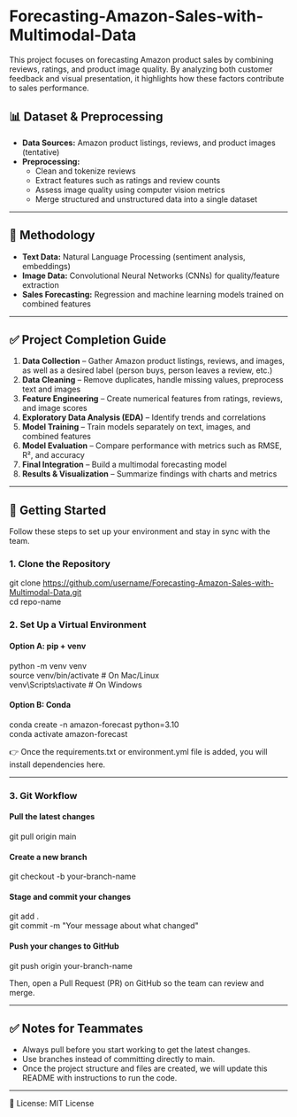 # Forecasting-Amazon-Sales-with-Multimodal-Data
This project focuses on forecasting Amazon product sales by combining reviews, ratings, and product image quality. By analyzing both customer feedback and visual presentation, it highlights how these factors contribute to sales performance.

## 📊 Dataset & Preprocessing  
- **Data Sources:** Amazon product listings, reviews, and product images (tentative)
- **Preprocessing:**  
  - Clean and tokenize reviews  
  - Extract features such as ratings and review counts  
  - Assess image quality using computer vision metrics  
  - Merge structured and unstructured data into a single dataset  

---

## 🧠 Methodology  
- **Text Data:** Natural Language Processing (sentiment analysis, embeddings)  
- **Image Data:** Convolutional Neural Networks (CNNs) for quality/feature extraction  
- **Sales Forecasting:** Regression and machine learning models trained on combined features  

---

## ✅ Project Completion Guide  

1. **Data Collection** – Gather Amazon product listings, reviews, and images, as well as a desired label (person buys, person leaves a review, etc.)  
2. **Data Cleaning** – Remove duplicates, handle missing values, preprocess text and images  
3. **Feature Engineering** – Create numerical features from ratings, reviews, and image scores  
4. **Exploratory Data Analysis (EDA)** – Identify trends and correlations  
5. **Model Training** – Train models separately on text, images, and combined features  
6. **Model Evaluation** – Compare performance with metrics such as RMSE, R², and accuracy  
7. **Final Integration** – Build a multimodal forecasting model  
8. **Results & Visualization** – Summarize findings with charts and metrics  

---

## 🚀 Getting Started  

Follow these steps to set up your environment and stay in sync with the team.  

### 1. Clone the Repository  
git clone https://github.com/username/Forecasting-Amazon-Sales-with-Multimodal-Data.git  
cd repo-name  

### 2. Set Up a Virtual Environment  

#### Option A: pip + venv  
python -m venv venv  
source venv/bin/activate   # On Mac/Linux  
venv\Scripts\activate      # On Windows  

#### Option B: Conda  
conda create -n amazon-forecast python=3.10  
conda activate amazon-forecast  

👉 Once the requirements.txt or environment.yml file is added, you will install dependencies here.  

---

### 3. Git Workflow  

#### Pull the latest changes  
git pull origin main  

#### Create a new branch  
git checkout -b your-branch-name  

#### Stage and commit your changes  
git add .  
git commit -m "Your message about what changed"  

#### Push your changes to GitHub  
git push origin your-branch-name  

Then, open a Pull Request (PR) on GitHub so the team can review and merge.  

---

## ✅ Notes for Teammates  
- Always pull before you start working to get the latest changes.  
- Use branches instead of committing directly to main.  
- Once the project structure and files are created, we will update this README with instructions to run the code.  

---

📜 License: MIT License  
